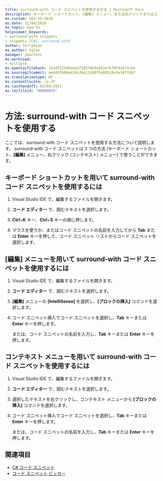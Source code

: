 ```yaml
---
title: surround-with コード スニペットを使用する方法 | Microsoft Docs
description: キーボード ショートカット、[編集] メニュー、または右クリックまたはコンテキスト メニューを使用して、surround-with コード スニペットにアクセスする方法について説明します。
ms.custom: SEO-VS-2020
ms.date: 11/04/2016
ms.topic: how-to
helpviewer_keywords:
- surround-with snippets
- snippets [C#], surround with
author: TerryGLee
ms.author: tglee
manager: jmartens
ms.workload:
- multiple
ms.openlocfilehash: 103df21549aee2f50570b9ed52e7b70f42efacbe
ms.sourcegitcommit: ae6d47b09a439cd0e13180f5e89510e3e347fd47
ms.translationtype: HT
ms.contentlocale: ja-JP
ms.lasthandoff: 02/08/2021
ms.locfileid: "99869025"
---
```

# <a name="how-to-use-surround-with-code-snippets"></a>方法: surround-with コード スニペットを使用する

ここでは、surround-with コード スニペットを使用する方法について説明します。 surround-with コード スニペットは 3 つの方法 (キーボード ショートカット、**[編集]** メニュー、右クリック (コンテキスト) メニュー) で使うことができます。

## <a name="to-use-surround-with-code-snippets-through-keyboard-shortcut"></a>キーボード ショートカットを用いて surround-with コード スニペットを使用するには

1. Visual Studio IDE で、編集するファイルを開きます。

1. **コード エディター** で、囲むテキストを選択します。

1. **Ctrl**+**K** キー、**Ctrl**+**S** キーの順に押します。

1. マウスを使うか、またはコード スニペットの名前を入力してから **Tab** または **Enter** キーを押して、コード スニペット リストからコード スニペットを選択します。

## <a name="to-use-surround-with-code-snippets-through-the-edit-menu"></a>[編集] メニューを用いて surround-with コード スニペットを使用するには

1. Visual Studio IDE で、編集するファイルを開きます。

1. **コード エディター** で、囲むテキストを選択します。

1. **[編集]** メニューの **[IntelliSense]** を選択し、**[ブロックの挿入]** コマンドを選択します。

1. コード スニペット挿入でコード スニペットを選択し、**Tab** キーまたは **Enter** キーを押します。

     または、コード スニペットの名前を入力し、**Tab** キーまたは **Enter** キーを押します。

## <a name="to-use-surround-with-code-snippets-through-the-context-menu"></a>コンテキスト メニューを用いて surround-with コード スニペットを使用するには

1. Visual Studio IDE で、編集するファイルを開きます。

1. **コード エディター** で、囲むテキストを選択します。

1. 選択したテキストを右クリックし、コンテキスト メニューから **[ブロックの挿入]** コマンドを選択します。

1. コード スニペット挿入でコード スニペットを選択し、**Tab** キーまたは **Enter** キーを押します。

     または、コード スニペットの名前を入力し、**Tab** キーまたは **Enter** キーを押します。

## <a name="see-also"></a>関連項目

- [C# コード スニペット](../ide/visual-csharp-code-snippets.md)
- [コード スニペット ピッカー](../ide/reference/code-snippet-picker.md)
